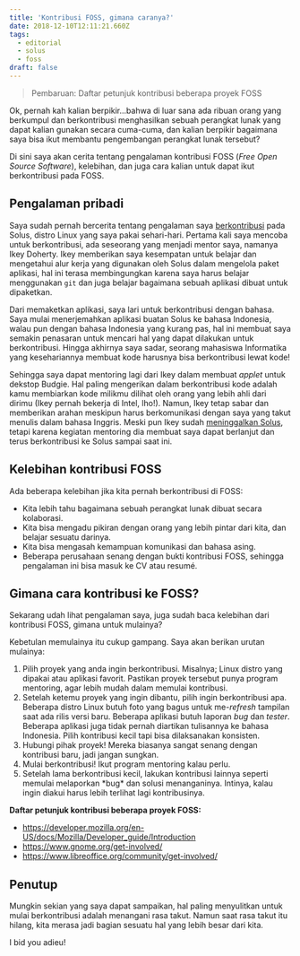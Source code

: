 ```yaml
---
title: 'Kontribusi FOSS, gimana caranya?'
date: 2018-12-10T12:11:21.660Z
tags:
  - editorial
  - solus
  - foss
draft: false
---
```

> Pembaruan: Daftar petunjuk kontribusi beberapa proyek FOSS

Ok, pernah kah kalian berpikir...bahwa di luar sana ada ribuan orang yang berkumpul dan berkontribusi menghasilkan sebuah perangkat lunak yang dapat kalian gunakan secara cuma-cuma, dan kalian berpikir bagaimana saya bisa ikut membantu pengembangan perangkat lunak tersebut?

Di sini saya akan cerita tentang pengalaman kontribusi FOSS (_Free Open Source Software_), kelebihan, dan juga cara kalian untuk dapat ikut berkontribusi pada FOSS.

## Pengalaman pribadi

Saya sudah pernah bercerita tentang pengalaman saya [berkontribusi](https://yurizal-san.com/blog/solus-project-sebuah-pengalaman/#kontribusi-ke-solus-project) pada Solus, distro Linux yang saya pakai sehari-hari. Pertama kali saya mencoba untuk berkontribusi, ada seseorang yang menjadi mentor saya, namanya Ikey Doherty. Ikey memberikan saya kesempatan untuk belajar dan mengetahui alur kerja yang digunakan oleh Solus dalam mengelola paket aplikasi, hal ini terasa membingungkan karena saya harus belajar menggunakan `git` dan juga belajar bagaimana sebuah aplikasi dibuat untuk dipaketkan.

Dari memaketkan aplikasi, saya lari untuk berkontribusi dengan bahasa. Saya mulai menerjemahkan aplikasi buatan Solus ke bahasa Indonesia, walau pun dengan bahasa Indonesia yang kurang pas, hal ini membuat saya semakin penasaran untuk mencari hal yang dapat dilakukan untuk berkontribusi. Hingga akhirnya saya sadar, seorang mahasiswa Informatika yang kesehariannya membuat kode harusnya bisa berkontribusi lewat kode!

Sehingga saya dapat mentoring lagi dari Ikey dalam membuat _applet_ untuk dekstop Budgie. Hal paling mengerikan dalam berkontribusi kode adalah kamu membiarkan kode milikmu dilihat oleh orang yang lebih ahli dari dirimu (Ikey pernah bekerja di Intel, lho!). Namun, Ikey tetap sabar dan memberikan arahan meskipun harus berkomunikasi dengan saya yang takut menulis dalam bahasa Inggris. Meski pun Ikey sudah [meninggalkan Solus](https://www.phoronix.com/scan.php?page=news_item&px=Solus-Open-Letter), tetapi karena kegiatan mentoring dia membuat saya dapat berlanjut dan terus berkontribusi ke Solus sampai saat ini.

## Kelebihan kontribusi FOSS

Ada beberapa kelebihan jika kita pernah berkontribusi di FOSS:

* Kita lebih tahu bagaimana sebuah perangkat lunak dibuat secara kolaborasi.
* Kita bisa mengadu pikiran dengan orang yang lebih pintar dari kita, dan belajar sesuatu darinya.
* Kita bisa mengasah kemampuan komunikasi dan bahasa asing.
* Beberapa perusahaan senang dengan bukti kontribusi FOSS, sehingga pengalaman ini bisa masuk ke CV atau resumé.

## Gimana cara kontribusi ke FOSS?

Sekarang udah lihat pengalaman saya, juga sudah baca kelebihan dari kontribusi FOSS, gimana untuk mulainya?

Kebetulan memulainya itu cukup gampang. Saya akan berikan urutan mulainya:

1. Pilih proyek yang anda ingin berkontribusi. Misalnya; Linux distro yang dipakai atau aplikasi favorit. Pastikan proyek tersebut punya program mentoring, agar lebih mudah dalam memulai kontribusi.
2. Setelah ketemu proyek yang ingin dibantu, pilih ingin berkontribusi apa. Beberapa distro Linux butuh foto yang bagus untuk me-*refresh* tampilan saat ada rilis versi baru. Beberapa aplikasi butuh laporan *bug* dan *tester*. Beberapa aplikasi juga tidak pernah diartikan tulisannya ke bahasa Indonesia. Pilih kontribusi kecil tapi bisa dilaksanakan konsisten.
3. Hubungi pihak proyek! Mereka biasanya sangat senang dengan kontribusi baru, jadi jangan sungkan.
4. Mulai berkontribusi! Ikut program mentoring kalau perlu.
5. Setelah lama berkontribusi kecil, lakukan kontribusi lainnya seperti memulai melaporkan \*bug\* dan solusi menanganinya. Intinya, kalau ingin diakui harus lebih terlihat lagi kontribusinya.

**Daftar petunjuk kontribusi beberapa proyek FOSS:**

* <https://developer.mozilla.org/en-US/docs/Mozilla/Developer_guide/Introduction>
* <https://www.gnome.org/get-involved/>
* <https://www.libreoffice.org/community/get-involved/>

## Penutup

Mungkin sekian yang saya dapat sampaikan, hal paling menyulitkan untuk mulai berkontribusi adalah menangani rasa takut. Namun saat rasa takut itu hilang, kita merasa jadi bagian sesuatu hal yang lebih besar dari kita.

I bid you adieu!
